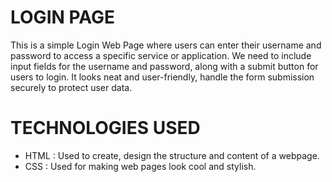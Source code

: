 # LOGIN PAGE
This is a simple Login Web Page where users can enter their username and password to access a specific service or application. We need to include input fields for the username and password, along with a submit button for users to login. It looks neat and user-friendly, handle the form submission securely to protect user data.
# TECHNOLOGIES USED
- HTML : Used to create, design the structure and content of a webpage.
- CSS  : Used for making web pages look cool and stylish. 
